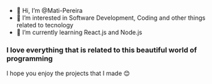 - 👋 Hi, I’m @Mati-Pereira
- 👀 I’m interested in Software Development, Coding and other things related to tecnology
- 🌱 I’m currently learning React.js and Node.js 

### I love everything that is related to this beautiful world of programming

I hope you enjoy the projects that I made 😊

<!---
Mati-Pereira/Mati-Pereira is a ✨ special ✨ repository because its `README.md` (this file) appears on your GitHub profile.
You can click the Preview link to take a look at your changes.
--->
